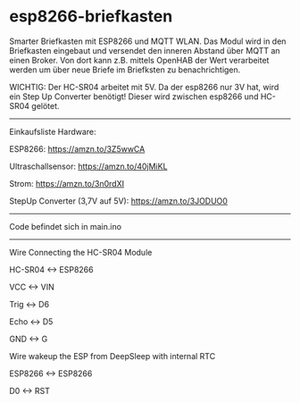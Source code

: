 # esp8266-briefkasten
Smarter Briefkasten mit ESP8266 und MQTT WLAN. Das Modul wird in den Briefkasten eingebaut und versendet den inneren Abstand über MQTT an einen Broker. Von dort kann z.B. mittels OpenHAB der Wert verarbeitet werden um über neue Briefe im Briefksten zu benachrichtigen.

WICHTIG: Der HC-SR04 arbeitet mit 5V. Da der esp8266 nur 3V hat, wird ein Step Up Converter benötigt! Dieser wird zwischen esp8266 und HC-SR04 gelötet.

--------

Einkaufsliste Hardware:


ESP8266: https://amzn.to/3Z5wwCA

Ultraschallsensor: https://amzn.to/40jMiKL

Strom: https://amzn.to/3n0rdXI

StepUp Converter (3,7V auf 5V): https://amzn.to/3JODUO0


--------


Code befindet sich in main.ino


--------


Wire Connecting the HC-SR04 Module


HC-SR04 <-> ESP8266

VCC <-> VIN

Trig <-> D6

Echo <-> D5

GND <-> G



Wire wakeup the ESP from DeepSleep with internal RTC

ESP8266 <-> ESP8266

D0 <-> RST
                                      

